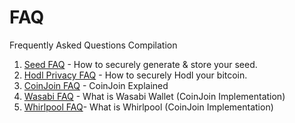 # FAQ
Frequently Asked Questions Compilation 

1. [Seed FAQ](seed.md) - How to securely generate & store your seed.
2. [Hodl Privacy FAQ](hodl-privacy.md) - How to securely Hodl your bitcoin.
3. [CoinJoin FAQ](https://github.com/6102bitcoin/CoinJoin-Research/blob/master/CoinJoin_Research/CoinJoin_FAQ.md) - CoinJoin Explained
4. [Wasabi FAQ](wasabi.md) - What is Wasabi Wallet (CoinJoin Implementation)
5. [Whirlpool FAQ](whirlpool.md)- What is Whirlpool (CoinJoin Implementation)
